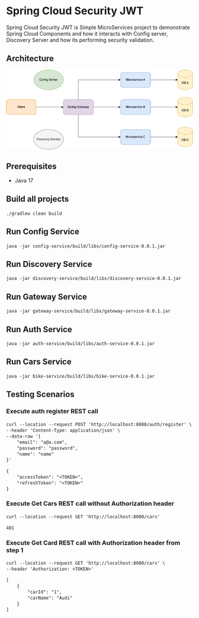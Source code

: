 # Spring Cloud Security JWT
Spring Cloud Security JWT is Simple MicroServices project to demonstrate Spring Cloud Components and how it interacts with Config server, Discovery Server and how its performing security validation.

## Architecture
![My Image](docs/images/microservices-architecture.png)

## Prerequisites
* Java 17

## Build all projects
```shell
./gradlew clean build
```

## Run Config Service
```shell
java -jar config-service/build/libs/config-service-0.0.1.jar
```

## Run Discovery Service
```shell
java -jar discovery-service/build/libs/discovery-service-0.0.1.jar
```

## Run Gateway Service
```shell
java -jar gateway-service/build/libs/gateway-service-0.0.1.jar
```

## Run Auth Service
```shell
java -jar auth-service/build/libs/auth-service-0.0.1.jar
```

## Run Cars Service
```shell
java -jar bike-service/build/libs/bike-service-0.0.1.jar
```

## Testing Scenarios
### Execute auth register REST call
```shell
curl --location --request POST 'http://localhost:8080/auth/register' \
--header 'Content-Type: application/json' \
--data-raw '{
    "email": "a@a.com",
    "password": "password",
    "name": "name"
}'
```

```shell
{
    "accessToken": "<TOKEN>",
    "refreshToken": "<TOKEN>"
}
```

### Execute Get Cars REST call without Authorization header
```shell
curl --location --request GET 'http://localhost:8080/cars'
```

```shell
401 
```

### Execute Get Card REST call with Authorization header from step 1
```shell
curl --location --request GET 'http://localhost:8080/cars' \
--header 'Authorization: <TOKEN>'
```

```shell
[
    {
        "carId": "1",
        "carName": "Audi"
    }
]
```

